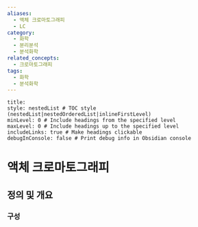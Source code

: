 ```yaml
---
aliases:
  - 액체 크로마토그래피
  - LC
category:
  - 화학
  - 분리분석
  - 분석화학
related_concepts:
  - 크로마토그래피
tags:
  - 화학
  - 분석화학
---
```


```table-of-contents
title: 
style: nestedList # TOC style (nestedList|nestedOrderedList|inlineFirstLevel)
minLevel: 0 # Include headings from the specified level
maxLevel: 0 # Include headings up to the specified level
includeLinks: true # Make headings clickable
debugInConsole: false # Print debug info in Obsidian console
```

# 액체 크로마토그래피
## 정의 및 개요
### 구성

